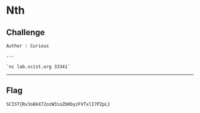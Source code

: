 # Nth

## Challenge
```
Author : Curious

---

`nc lab.scist.org 33341`
```

---
## Flag
```
SCIST{Rv3o8kX72ozW3ioZbKbyzFVTxlI7PZpL}
```